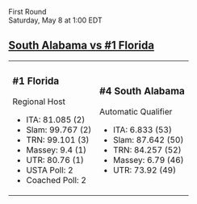 First Round  
Saturday, May 8 at 1:00 EDT
## [South Alabama vs #1 Florida](https://www.ncaa.com/game/5833370) 

<table><tr><td>  

### #1 Florida  

Regional Host  
- ITA: 81.085 (2)  
- Slam: 99.767 (2)  
- TRN: 99.101 (3)  
- Massey: 9.4 (1)  
- UTR: 80.76 (1)  
- USTA Poll: 2  
- Coached Poll: 2  

</td><td>  

### #4 South Alabama  

Automatic Qualifier  
- ITA: 6.833 (53)  
- Slam: 87.642 (50)  
- TRN: 84.257 (52)  
- Massey: 6.79 (46)  
- UTR: 73.92 (49)  

</td></tr></table>  